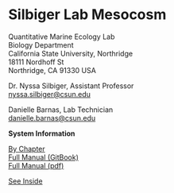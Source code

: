 # Silbiger Lab Mesocosm

Quantitative Marine Ecology Lab  
Biology Department  
California State University, Northridge  
18111 Nordhoff St  
Northridge, CA 91330 USA

Dr. Nyssa Silbiger, Assistant Professor  
nyssa.silbiger@csun.edu

Danielle Barnas, Lab Technician  
danielle.barnas@csun.edu

**System Information**

[By Chapter](https://github.com/SilbigerLab/Mesocosm_User_Manual/tree/master/SUMMARY.md)  
[Full Manual \(GitBook\)](https://bookdown.org/content/5293/summary.html)  
[Full Manual \(pdf\)](https://github.com/SilbigerLab/Mesocosm_User_Manual/blob/master/docs/Mesocosm_User_Manual.pdf)

[See Inside](images/)
